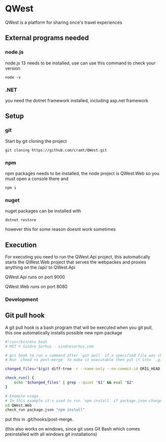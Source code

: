 # QWest
QWest is a platform for sharing once's travel experiences

## External programs needed
### node.js
node.js 13 needs to be installed, use can use this command to check your version
```
node -v
```
### .NET
you need the dotnet framework installed, including asp&#46;net framework
## Setup
### git
Start by git cloning the project
```
git cloning https://github.com/cramt/QWest.git
```
### npm
npm packages needs to be installed, the node project is QWest&#46;Web so you must open a console there and
```
npm i
```
### nuget
nuget packages can be installed with
```
dotnet restore
```
however this for some reason doesnt work sometimes
## Execution
For executing you need to run the QWest.Api project, this automatically starts the QWest&#46;Web project that serves the webpackes and proxies anything on the /api/ to QWest.Api

QWest.Api runs on port 9000

QWest&#46;Web runs on port 8080

### Development
## Git pull hook
A git pull hook is a bash program that will be executed when you git pull, this one automatically installs possible new npm package
```sh
#!/usr/bin/env bash
# MIT © Sindre Sorhus - sindresorhus.com

# git hook to run a command after `git pull` if a specified file was changed
# Run `chmod +x post-merge` to make it executable then put it into `.git/hooks/`.

changed_files="$(git diff-tree -r --name-only --no-commit-id ORIG_HEAD HEAD)"

check_run() {
	echo "$changed_files" | grep --quiet "$1" && eval "$2"
}

# Example usage
# In this example it's used to run `npm install` if package.json changed
cd QWest.Web
check_run package.json "npm install"
```
put this in .git/hooks/post-merge.

(this also works on windows, since git uses Git Bash which comes preinstalled with all windows git installations)
